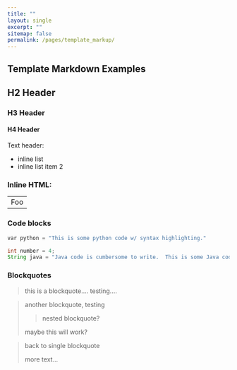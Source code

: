 ```yaml
---
title: ""
layout: single
excerpt: ""
sitemap: false
permalink: /pages/template_markup/
---
```

## Template Markdown Examples ##

## H2 Header ##

### H3 Header ###

#### H4 Header ####

Text header:

- inline list
- inline list item 2


### Inline HTML: ###
<table>
    <tr>
        <td>Foo</td>
    </tr>
</table>

### Code blocks ###
```python
var python = "This is some python code w/ syntax highlighting."
```

```java
int number = 4;
String java = "Java code is cumbersome to write.  This is some Java code w/syntax highlighting.";
```

### Blockquotes ###
> this is a blockquote.... testing....

> another blockquote, testing
>
>> nested blockquote?
>
> maybe this will work?

> back to single blockquote
>
> more text...

